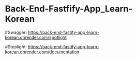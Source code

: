 ﻿# Back-End-Fastfify-App_Learn-Korean
#Swagger: https://back-end-fastify-app-learn-korean.onrender.com/spotlight

#Stoplight: https://back-end-fastify-app-learn-korean.onrender.com/documentation  
